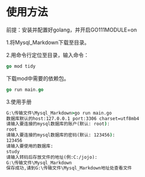 # 使用方法

前提：安装并配置好golang，并开启GO111MODULE=on

1.将Mysql_Markdown下载至目录。

2.用命令行定位至目录，输入命令：

```go
go mod tidy
```

下载mod中需要的依赖包。

```go
go run main.go 
```

3.使用手册

```cmd
G:\传输文件\Mysql_Markdown>go run main.go
数据库默认的host:127.0.0.1 port:3306 charset=utf8mb4
请输入要连接的mysql数据库的账户(默认: root):
root
请输入要连接的mysql数据库的密码(默认: 123456):
123456
请输入要使用的数据库:
study
请输入转码后存放文件的地址(例:C:/jojo):
G:\传输文件\Mysql_Markdown
保存成功,请到G:\传输文件\Mysql_Markdown地址处查看文件
```

